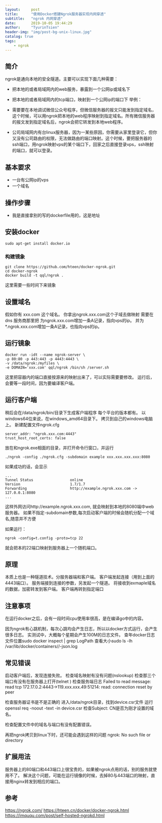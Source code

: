 ```yaml
---
layout:     post
title:      "使用Docker搭建Ngrok服务器实现内网穿透"
subtitle:   "ngrok 内网穿透"
date:       2019-10-05 19:44:29
author:     "TyurinTsien"
header-img: "img/post-bg-unix-linux.jpg"
catalog: true
tags:
    - ngrok
---
```



## 简介
ngrok是通向本地的安全隧道。主要可以实现下面几种需要：

- 把本地的或者局域网内的web服务，暴露到一个公网ip或域名下
- 把本地的或者局域网内的tcp端口，映射到一个公网ip的端口下
举例：

- 需要要在本地调试微信公众号程序，但微信服务器的报文只能发到指定域名，这个时候，可以用ngrok把本地的web程序映射到指定域名。所有微信服务器的报文发到指定域名后，ngrok会把它转发到本地web程序。
- 公司局域网内有台linux服务器，因为一某些原因，你需要从家里登录它，但你又没有公司路由的权限，无法做路由的端口映射。这个时候，要把服务器的ssh端口，用ngrok映射vps的某个端口下，回家之后直接登录vps，ssh映射的端口，就可以登录。

## 基本要求
- 一台有公网ip的vps
- 一个域名

## 操作步骤
- 我是直接拿别的写的dockerfile用的，这是地址

## 安装docker
```
sudo apt-get install docker.io
```

### 构建镜象
```
git clone https://github.com/hteen/docker-ngrok.git
cd docker-ngrok
docker build -t qql/ngrok .
```
这里需要一些时间下来镜象

## 设置域名
假如你有 xxx.com 这个域名。
你拿出ngrok.xxx.com这个子域去做映射
需要在 dns 服务商那里把
为ngrok.xxx.com增加一条A记录，指向vps的ip。
并为*.ngrok.xxx.com增加一条A记录，也指向vps的ip。

## 运行镜象
```
docker run -idt --name ngrok-server \
-p 80:80 -p 443:443 -p 4443:4443 \
-v /data/ngrok:/myfiles \
-e DOMAIN='xxx.com' qql/ngrok /bin/sh /server.sh
```
这里把容器内的端口直接按源来的映射出来了，可以实际需要要修改。
运行后，会要等一段时间，因为要编译客户端。

## 运行客户端
稍后会在/data/ngrok/bin/目录下生成客户端程序
每个平台的版本都有。
以windows64位来说，在windows_amd64目录下。
拷贝到自己的windows电脑上。
新建配置文件ngrok.cfg
```
server_addr: "ngrok.xxx.com:4443"
trust_host_root_certs: false
```
放在和ngrok.exe相面的目录，并打开命令行窗口，并运行
```
./ngrok -config ./ngrok.cfg -subdomain example xxx.xxx.xxx.xxx:8080
```
如果成功的话，会显示
```
...
Tunnel Status                 online
Version                       1.7/1.7
Forwarding                    http://example.ngrok.xxx.com -> 127.0.0.1:8080
...
```
这样外网访问http://example.ngrok.xxx.com, 就会映射到本地的8080端中web服务器。
如果不指定-subdomain参数,每次启动客户端的时候会随机分配一个域名,随意并不方便

如果运行：
```
ngrok -config=t.config -proto=tcp 22
```
就会把本的22端口映射到服务器上一个随机端口。

## 原理
本质上也是一种隧道技术。分服务器端和客户端。
客户端发起连接（用到上面的4443端口）。
服务端接到连接的参数，另发起一个隧道。
将接收到exmaple域名的数据，加密转发到客户端。
客户端再转到指定端口

## 注意事项
在运行docker之后，会有一段时间cpu使用率很高，是在编译go中的内容。

因为ngrok有心跳机制，每次心跳均会产生日志，所以以docker方式运行，会产生很多日志。
实测试中，大概每个星期会产生100M的日志文件。
查年docker日志文件位置sudo docker inspect <id> | grep LogPath
查看大小sudo ls -lh /var/lib/docker/containers/<id>/<id>-json.log

## 常见错误
启动客户端后，发现连接失败。
检查域名映射有没有问题(nslookup)
检查那三个端口有没有在服务器上打开(telnet )
检查服务端日志
Failed to read message: read tcp 172.17.0.2:4443->119.xxx.xxx.49:51214: read: connection reset by peer

检查服务器证书是不是正确的
进入/data/ngrok目录，找到device.csr文件
运行openssl req -noout -text -in device.csr
检查Subject: CN是否为刚才设置的域名。

检查配置文件中的域名与端口有没有配置错误。

再把ngrok拷贝到linux下时，还可能会遇到这样的问题
ngrok: No such file or directory

## 扩展用法
服务器上的80端口和443端口上很宝贵的，如果被ngrok点用的话，别的服务就使用不了。
解决这个问题，可能在运行镜像的时候，去掉80与443端口的映射，直接用nginx转发到相应的端口。

## 参考
https://ngrok.com/
https://hteen.cn/docker/docker-ngrok.html
https://imququ.com/post/self-hosted-ngrokd.html